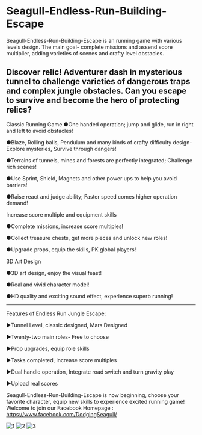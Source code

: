 # Seagull-Endless-Run-Building-Escape
Seagull-Endless-Run-Building-Escape is an running game with various levels design. 
The main goal- complete missions and assend score multiplier, adding varieties of scenes and crafty level obstacles.


Discover relic! Adventurer dash in mysterious tunnel to challenge varieties of dangerous traps and complex jungle obstacles. 
Can you escape to survive and become the hero of protecting relics?
----------------------------------------------------------------------------------------------------------------------------

Classic Running Game
●One handed operation; jump and glide, run in right and left to avoid obstacles!

●Blaze, Rolling balls, Pendulum and many kinds of crafty difficulty design- Explore mysteries, Survive through dangers!

●Terrains of tunnels, mines and forests are perfectly integrated; Challenge rich scenes!

●Use Sprint, Shield, Magnets and other power ups to help you avoid barriers!

●Raise react and judge ability; Faster speed comes higher operation demand!


Increase score multiple and equipment skills

●Complete missions, increase score multiples!

●Collect treasure chests, get more pieces and unlock new roles!

●Upgrade props, equip the skills, PK global players!


3D Art Design

●3D art design, enjoy the visual feast!

●Real and vivid character model!

●HD quality and exciting sound effect, experience superb running!


------------------------------------------------------------------------------------------------------------------------------

Features of Endless Run Jungle Escape:

►Tunnel Level, classic designed, Mars Designed

►Twenty-two main roles- Free to choose

►Prop upgrades, equip role skills

►Tasks completed, increase score multiples

►Dual handle operation, Integrate road switch and turn gravity play

►Upload real scores


Seagull-Endless-Run-Building-Escape is now beginning, choose your favorite character, equip new skills to experience excited running game! 
Welcome to join our Facebook Homepage : https://www.facebook.com/DodgingSeagull/


![1](https://user-images.githubusercontent.com/92082198/138649773-1cbfd506-3fc6-4717-9975-fbd39714a3d0.jpg)
![2](https://user-images.githubusercontent.com/92082198/138649796-4417f6cf-2b80-4750-949d-b7fd0d41fce8.jpg)
![3](https://user-images.githubusercontent.com/92082198/138649803-af948f8a-5817-441a-a8c1-3c4062163e4a.jpg)
